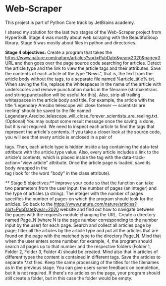 # Web-Scraper
This project is part of Python Core track by JetBrains academy.

I shared my solution for the last two stages of the Web-Scraper project from HyperSkill.
Stage 4 was mostly about web scraping with the BeautifulSoup library.
Stage 5  was mostly about files in python and directories.


**Stage 4 objectives:**
Create a program that takes the https://www.nature.com/nature/articles?sort=PubDate&year=2020&page=3 URL and then goes over the page source code searching for articles.
Detect the article type and the link to view the article tags and their attributes.
Save the contents of each article of the type "News", that is, the text from the article body without the tags, to a separate file named %article_title%.txt. When saving the file, replace the whitespaces in the name of the article with underscores and remove punctuation marks in the filename (str.maketrans and string.punctuation will be useful for this). Also, strip all trailing whitespaces in the article body and title. For example, the article with the title 'Legendary Arecibo telescope will close forever — scientists are reeling' should be saved to the file named Legendary_Arecibo_telescope_will_close_forever_scientists_are_reeling.txt.
(Optional) You may output some result message once the saving is done, but it is not required.
We need to inspect each article to find the tags that represent the article's contents. If you take a closer look at the source code, you will see that every article is enclosed in a pair of <article> tags. Then, each article type is hidden inside a <span> tag containing the data-test attribute with the article.type value. Also, every article includes a link to the article's contents, which is placed inside the <a> tag with the data-track-action="view article" attribute. Once the article page is loaded, save its body wrapped in the <div> tag (look for the word "body" in the class attribute).
  
**  Stage 5 objectives:**
Improve your code so that the function can take two parameters from the user input: the number of pages (an integer) and the type of articles (a string). The integer with the number of pages specifies the number of pages on which the program should look for the articles.
Go back to the https://www.nature.com/nature/articles?sort=PubDate&year=2020 website and find out how to navigate between the pages with the requests module changing the URL.
Create a directory named Page_N (where N is the page number corresponding to the number input by the user) for each page. Search and collect all articles page by page; filter all the articles by the article type and put all the articles that are found on the page with the matched type to the directory Page_N. Mind that when the user enters some number, for example, 4, the program should search all pages up to that number and the respective folders (Folder 1, Folder 2, Folder 3, Folder 4) should be created. Mind also that in articles of different types the content is contained in different tags.
Save the articles to separate *.txt files. Keep the same processing of the titles for the filenames as in the previous stage. You can give users some feedback on completion, but it is not required.
If there's no articles on the page, your program should still create a folder, but in this case the folder would be empty.
